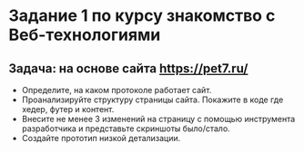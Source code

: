 # Задание 1 по курсу знакомство с Веб-технологиями
## Задача: на основе сайта https://pet7.ru/
* Определите, на каком протоколе работает сайт.
* Проанализируйте структуру страницы сайта. Покажите в коде где хедер, футер и контент.
* Внесите не менее 3 изменений на страницу с помощью инструмента разработчика и представьте скриншоты было/стало.
* Создайте прототип низкой детализации.